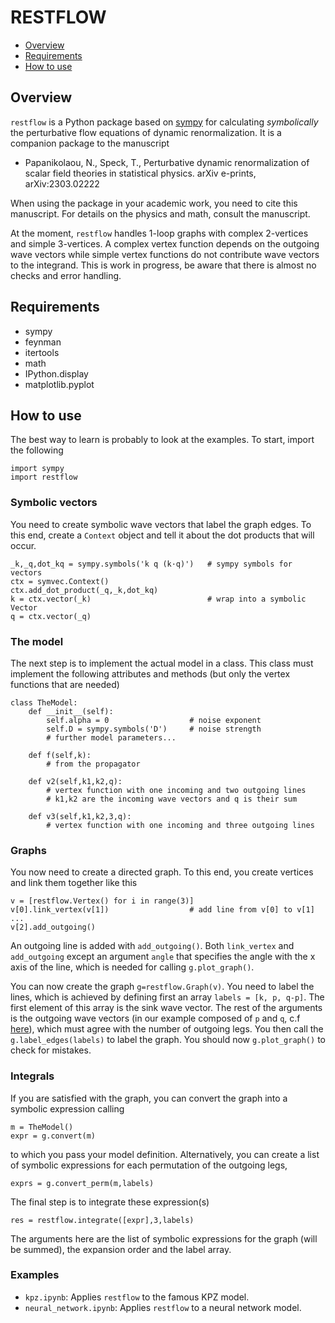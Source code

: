 # RESTFLOW

- [Overview](#overview)
- [Requirements](#requirements)
- [How to use](#how-to-use)

## Overview

`restflow` is a Python package based on [sympy](https://www.sympy.org/) for calculating _symbolically_ the perturbative flow equations of dynamic renormalization. It is a companion package to the manuscript

- Papanikolaou, N., Speck, T., Perturbative dynamic renormalization of scalar field theories in statistical physics. arXiv e-prints, arXiv:2303.02222

When using the package in your academic work, you need to cite this manuscript. For details on the physics and math, consult the manuscript.

At the moment, `restflow` handles 1-loop graphs with complex 2-vertices and simple 3-vertices. A complex vertex function depends on the outgoing wave vectors while simple vertex functions do not contribute wave vectors to the integrand. This is work in progress, be aware that there is almost no checks and error handling.

## Requirements

- sympy
- feynman
- itertools
- math
- IPython.display
- matplotlib.pyplot

## How to use

The best way to learn is probably to look at the examples. To start, import the following
```
import sympy
import restflow
```

### Symbolic vectors

You need to create symbolic wave vectors that label the graph edges. To this end, create a `Context` object and tell it about the dot products that will occur.
```
_k,_q,dot_kq = sympy.symbols('k q (k·q)')   # sympy symbols for vectors
ctx = symvec.Context()
ctx.add_dot_product(_q,_k,dot_kq)
k = ctx.vector(_k)                          # wrap into a symbolic Vector
q = ctx.vector(_q)
```

### The model

The next step is to implement the actual model in a class. This class must implement the following attributes and methods (but only the vertex functions that are needed)
```
class TheModel:
    def __init__(self):
        self.alpha = 0                  # noise exponent
        self.D = sympy.symbols('D')     # noise strength
        # further model parameters...
    
    def f(self,k):
        # from the propagator

    def v2(self,k1,k2,q):
        # vertex function with one incoming and two outgoing lines
        # k1,k2 are the incoming wave vectors and q is their sum

    def v3(self,k1,k2,3,q):
        # vertex function with one incoming and three outgoing lines
```

### Graphs

You now need to create a directed graph. To this end, you create vertices and link them together like this
```
v = [restflow.Vertex() for i in range(3)]
v[0].link_vertex(v[1])                  # add line from v[0] to v[1]
...
v[2].add_outgoing()
```
An outgoing line is added with `add_outgoing()`. Both `link_vertex` and `add_outgoing` except an argument `angle` that specifies the angle with the x axis of the line, which is needed for calling `g.plot_graph()`.

You can now create the graph `g=restflow.Graph(v)`. You need to label the lines, which is achieved by defining first an array `labels = [k, p, q-p]`. The first element of this array is the sink wave vector.  The rest of the arguments is the outgoing wave vectors (in our example composed of `p` and `q`, c.f [here](#symbolic-vectors)), which must agree with the number of outgoing legs. You then call the `g.label_edges(labels)` to label the graph. You should now `g.plot_graph()` to check for mistakes.

### Integrals

If you are satisfied with the graph, you can convert the graph into a symbolic expression calling
```
m = TheModel()
expr = g.convert(m)
```
to which you pass your model definition. Alternatively, you can create a list of symbolic expressions for each permutation of the outgoing legs,
```
exprs = g.convert_perm(m,labels)
```
The final step is to integrate these expression(s)
```
res = restflow.integrate([expr],3,labels)
```
The arguments here are the list of symbolic expressions for the graph (will be summed), the expansion order and the label array.

### Examples

* `kpz.ipynb`: Applies `restflow` to the famous KPZ model.
* `neural_network.ipynb`: Applies `restflow` to a neural network model.
